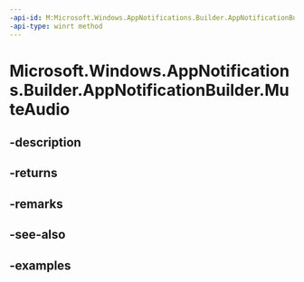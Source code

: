```yaml
---
-api-id: M:Microsoft.Windows.AppNotifications.Builder.AppNotificationBuilder.MuteAudio
-api-type: winrt method
---
```


# Microsoft.Windows.AppNotifications.Builder.AppNotificationBuilder.MuteAudio

<!--
public Microsoft.Windows.AppNotifications.Builder.AppNotificationBuilder MuteAudio ();
-->


## -description

## -returns

## -remarks

## -see-also

## -examples


